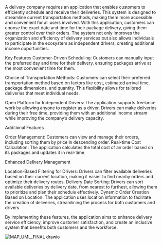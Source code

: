 A delivery company requires an application that enables customers to efficiently schedule and receive their deliveries. 
This system is designed to streamline current transportation methods, making them more accessible and convenient for all users involved.
With this application, customers can choose the exact date and time for their package delivery, giving them greater control over their orders. 
The system not only improves the organization and efficiency of delivery services but also allows individuals to participate in the ecosystem as independent drivers, creating additional income opportunities.

Key Features
Customer-Driven Scheduling:
Customers can manually input the preferred day and time for their delivery, ensuring packages arrive at the most convenient time for them.


Choice of Transportation Methods:
Customers can select their preferred transportation method based on factors like cost, estimated arrival time, package dimensions, and quantity. 
This flexibility allows for tailored deliveries that meet individual needs.

Open Platform for Independent Drivers:
The application supports freelance work by allowing anyone to register as a driver. 
Drivers can make deliveries during their free time, providing them with an additional income stream while improving the company’s delivery capacity.

Additional Features

Order Management: Customers can view and manage their orders, including sorting them by price in descending order.
Real-time Cost Calculation: The application calculates the total cost of an order based on its packages and updates it in real-time.

Enhanced Delivery Management

Location-Based Filtering for Drivers: Drivers can filter available deliveries based on their current location, making it easier to find nearby orders and optimize their delivery routes.
Delivery Date Sorting: Drivers can sort available deliveries by delivery date, from nearest to furthest, allowing them to prioritize and plan their schedule effectively.
Dynamic Order Creation Based on Location: The application uses location information to facilitate the creation of deliveries, streamlining the process for both customers and drivers

By implementing these features, the application aims to enhance delivery service efficiency, improve customer satisfaction, and create an inclusive system that benefits both customers and the workforce.

![MAP_UML_FINAL drawio](https://github.com/user-attachments/assets/5f2b7409-6373-443a-b4a4-cfda1bc78c09)
